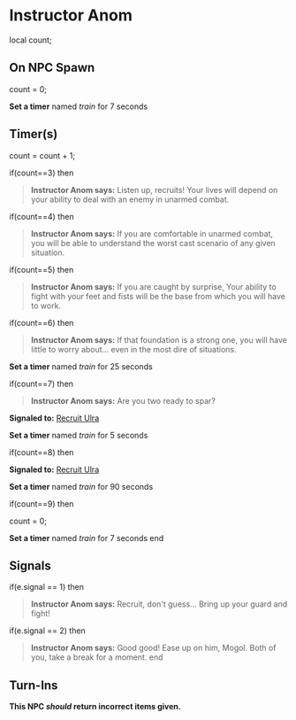 # Instructor Anom
local count;


## On NPC Spawn

count = 0;

**Set a timer** named *train* for 7 seconds


## Timer(s)

count = count + 1;

if(count==3) then


>**Instructor Anom says:** Listen up, recruits! Your lives will depend on your ability to deal with an enemy in unarmed combat.

if(count==4) then


>**Instructor Anom says:** If you are comfortable in unarmed combat, you will be able to understand the worst cast scenario of any given situation.

if(count==5) then


>**Instructor Anom says:** If you are caught by surprise, Your ability to fight with your feet and fists will be the base from which you will have to work.

if(count==6) then


>**Instructor Anom says:** If that foundation is a strong one, you will have little to worry about... even in the most dire of situations.


**Set a timer** named *train* for 25 seconds

if(count==7) then


>**Instructor Anom says:** Are you two ready to spar?


**Signaled to:**  [Recruit Ulra](/npc/155131)


**Set a timer** named *train* for 5 seconds

if(count==8) then


**Signaled to:**  [Recruit Ulra](/npc/155131)


**Set a timer** named *train* for 90 seconds

if(count==9) then


count = 0;


**Set a timer** named *train* for 7 seconds
end



## Signals

if(e.signal == 1) then


>**Instructor Anom says:** Recruit, don't guess... Bring up your guard and fight! 

if(e.signal == 2) then


>**Instructor Anom says:** Good good! Ease up on him, Mogol. Both of you, take a break for a moment.
end



## Turn-Ins



**This NPC *should* return incorrect items given.**





